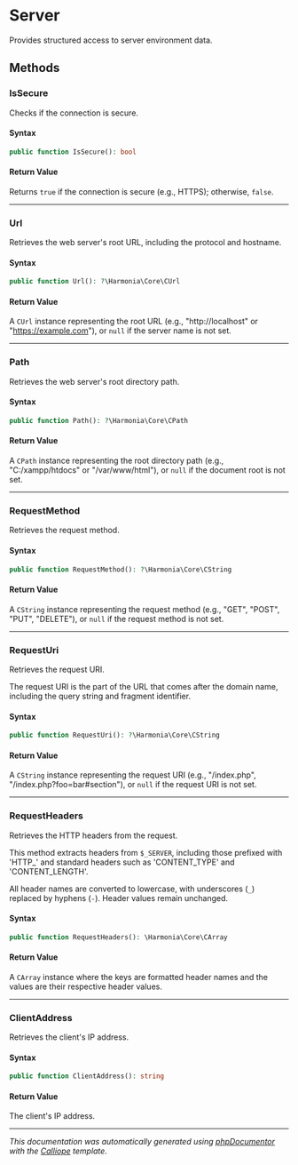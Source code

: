 # Server

Provides structured access to server environment data.

## Methods

### IsSecure

Checks if the connection is secure.

#### Syntax

```php
public function IsSecure(): bool
```

#### Return Value

Returns `true` if the connection is secure (e.g., HTTPS); otherwise, `false`.

---

### Url

Retrieves the web server's root URL, including the protocol and hostname.

#### Syntax

```php
public function Url(): ?\Harmonia\Core\CUrl
```

#### Return Value

A `CUrl` instance representing the root URL (e.g., "http://localhost" or "https://example.com"), or `null` if the server name is not set.

---

### Path

Retrieves the web server's root directory path.

#### Syntax

```php
public function Path(): ?\Harmonia\Core\CPath
```

#### Return Value

A `CPath` instance representing the root directory path (e.g., "C:/xampp/htdocs" or "/var/www/html"), or `null` if the document root is not set.

---

### RequestMethod

Retrieves the request method.

#### Syntax

```php
public function RequestMethod(): ?\Harmonia\Core\CString
```

#### Return Value

A `CString` instance representing the request method (e.g., "GET", "POST", "PUT", "DELETE"), or `null` if the request method is not set.

---

### RequestUri

Retrieves the request URI.

The request URI is the part of the URL that comes after the domain name,
including the query string and fragment identifier.

#### Syntax

```php
public function RequestUri(): ?\Harmonia\Core\CString
```

#### Return Value

A `CString` instance representing the request URI (e.g., "/index.php", "/index.php?foo=bar#section"), or `null` if the request URI is not set.

---

### RequestHeaders

Retrieves the HTTP headers from the request.

This method extracts headers from `$_SERVER`, including those prefixed
with 'HTTP_' and standard headers such as 'CONTENT_TYPE' and 'CONTENT_LENGTH'.

All header names are converted to lowercase, with underscores (`_`)
replaced by hyphens (`-`). Header values remain unchanged.

#### Syntax

```php
public function RequestHeaders(): \Harmonia\Core\CArray
```

#### Return Value

A `CArray` instance where the keys are formatted header names and the values are their respective header values.

---

### ClientAddress

Retrieves the client's IP address.

#### Syntax

```php
public function ClientAddress(): string
```

#### Return Value

The client's IP address.

---

*This documentation was automatically generated using [phpDocumentor](http://www.phpdoc.org/) with the [Calliope](https://github.com/DaphneWebFramework/Calliope) template.*
